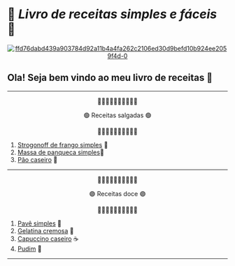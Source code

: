 # 🥨 _Livro de receitas simples e fáceis_ 📖

<div align= "center">
<a href="https://imgbb.com/">
  <img src="https://i.ibb.co/yWT2fCr/ffd76dabd439a903784d92a11b4a4fa262c2106ed30d9befd10b924ee2059f4d-0.png" alt="ffd76dabd439a903784d92a11b4a4fa262c2106ed30d9befd10b924ee2059f4d-0" border="0" /></a>
</div>

## Ola! Seja bem vindo ao meu livro de receitas 🍩

---

<div align= "center">

🔸🔸🔸🔸🔸🔸🔸🔸🔸🔸

🟢 Receitas salgadas 🟢

🔸🔸🔸🔸🔸🔸🔸🔸🔸🔸
</div>

1. [Strogonoff de frango simples](https://github.com/Ruths2/livro-receitas/blob/main/receitas-salgadas/strogonoff-de-frango/strogonoff.md) 🥘
2. [Massa de panqueca simples](https://github.com/Ruths2/livro-receitas/tree/main/receitas-salgadas/massa-de-panqueca/massaDePanqueca.md)🥞 
3. [Pão caseiro](https://github.com/Ruths2/livro-receitas/tree/main/receitas-salgadas/pao-caseiro/paoCaseiro.md) 🍞 

---

<div align= "center">

🔸🔸🔸🔸🔸🔸🔸🔸🔸🔸

🟣 Receitas doce 🟣

🔸🔸🔸🔸🔸🔸🔸🔸🔸🔸
</div>

1. [Pavê simples](https://github.com/Ruths2/livro-receitas/tree/main/receitas-doce/pave-simples/paveSimples.md) 🥮 
2. [Gelatina cremosa](https://github.com/Ruths2/livro-receitas/tree/main/receitas-doce/gelatina-cremosa/gelatinaCremosa.md) 🍧
3. [Capuccino caseiro](https://github.com/Ruths2/livro-receitas/tree/main/receitas-doce/capuccino-caseiro/capuccinoCaseiro.md) ☕
4. [Pudim](https://github.com/Ruths2/livro-receitas/tree/main/receitas-doce/pudim/pudim.md) 🍮

---



